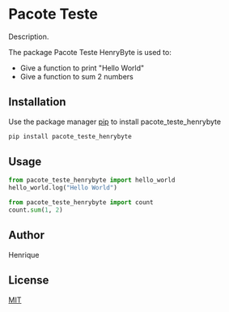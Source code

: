 # Pacote Teste

Description.

The package Pacote Teste HenryByte is used to:

- Give a function to print "Hello World"
- Give a function to sum 2 numbers

## Installation

Use the package manager [pip](https://pip.pypa.io/en/stable/) to install pacote_teste_henrybyte

```bash
pip install pacote_teste_henrybyte
```

## Usage

```python
from pacote_teste_henrybyte import hello_world
hello_world.log("Hello World")

from pacote_teste_henrybyte import count
count.sum(1, 2)
```

## Author

Henrique

## License

[MIT](https://choosealicense.com/licenses/mit/)
